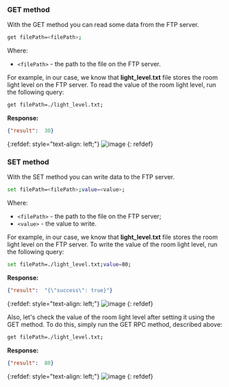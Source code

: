 ### GET method

With the GET method you can read some data from the FTP server.

```bash
get filePath=<filePath>;
```

Where:
- `<filePath>` - the path to the file on the FTP server.

For example, in our case, we know that **light_level.txt** file stores the room light level on the FTP server. 
To read the value of the room light level, run the following query:

```bash
get filePath=./light_level.txt;
```

**Response:**

```json
{"result":  30}
```

{:refdef: style="text-align: left;"}
![image](https://img.thingsboard.io/gateway/get-set-connector-rpc/ftp-get-set-rpc-1.png)
{: refdef}

### SET method

With the SET method you can write data to the FTP server.

```bash
set filePath=<filePath>;value=<value>;
```

Where:
- `<filePath>` - the path to the file on the FTP server;
- `<value>` - the value to write.

For example, in our case, we know that **light_level.txt** file stores the room light level on the FTP server.
To write the value of the room light level, run the following query:

```bash
set filePath=./light_level.txt;value=80;
```

**Response:**

```json
{"result":  "{\"success\": true}"}
```

{:refdef: style="text-align: left;"}
![image](https://img.thingsboard.io/gateway/get-set-connector-rpc/ftp-get-set-rpc-2.png)
{: refdef}

Also, let's check the value of the room light level after setting it using the GET method. To do this, simply 
run the GET RPC method, described above:

```bash
get filePath=./light_level.txt;
```

**Response:**

```json
{"result":  80}
```

{:refdef: style="text-align: left;"}
![image](https://img.thingsboard.io/gateway/get-set-connector-rpc/ftp-get-set-rpc-3.png)
{: refdef}
